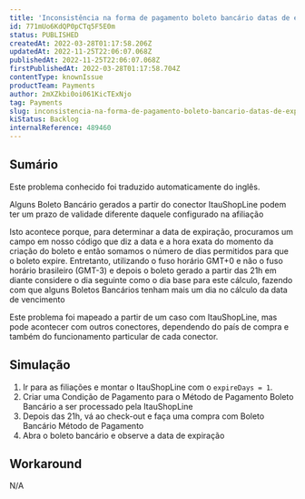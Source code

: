 ```yaml
---
title: 'Inconsistência na forma de pagamento boleto bancário datas de expiração'
id: 771mUo6KdQP0pCTq5F5E0m
status: PUBLISHED
createdAt: 2022-03-28T01:17:58.206Z
updatedAt: 2022-11-25T22:06:07.068Z
publishedAt: 2022-11-25T22:06:07.068Z
firstPublishedAt: 2022-03-28T01:17:58.704Z
contentType: knownIssue
productTeam: Payments
author: 2mXZkbi0oi061KicTExNjo
tag: Payments
slug: inconsistencia-na-forma-de-pagamento-boleto-bancario-datas-de-expiracao
kiStatus: Backlog
internalReference: 489460
---
```


## Sumário

<div class="alert alert-info">
  <p>Este problema conhecido foi traduzido automaticamente do inglês.</p>
</div>


Alguns Boleto Bancário gerados a partir do conector ItauShopLine podem ter um prazo de validade diferente daquele configurado na afiliação

Isto acontece porque, para determinar a data de expiração, procuramos um campo em nosso código que diz a data e a hora exata do momento da criação do boleto e então somamos o número de dias permitidos para que o boleto expire. Entretanto, utilizando o fuso horário GMT+0 e não o fuso horário brasileiro (GMT-3) e depois o boleto gerado a partir das 21h em diante considere o dia seguinte como o dia base para este cálculo, fazendo com que alguns Boletos Bancários tenham mais um dia no cálculo da data de vencimento

Este problema foi mapeado a partir de um caso com ItauShopLine, mas pode acontecer com outros conectores, dependendo do país de compra e também do funcionamento particular de cada conector.



## Simulação



1. Ir para as filiações e montar o ItauShopLine com o `expireDays = 1`.
2. Criar uma Condição de Pagamento para o Método de Pagamento Boleto Bancário a ser processado pela ItauShopLine
3. Depois das 21h, vá ao check-out e faça uma compra com Boleto Bancário Método de Pagamento
4. Abra o boleto bancário e observe a data de expiração



## Workaround


N/A

